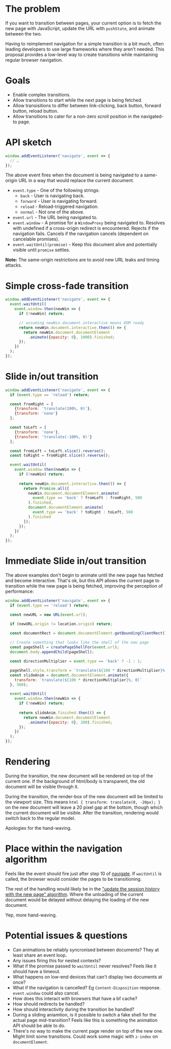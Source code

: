 # The problem

If you want to transition between pages, your current option is to fetch the new page with JavaScript, update the URL with `pushState`, and animate between the two.

Having to reimplement navigation for a simple transition is a bit much, often leading developers to use large frameworks where they aren't needed. This proposal provides a low-level way to create transitions while maintaining regular browser navigation.

# Goals

* Enable complex transitions.
* Allow transitions to start while the next page is being fetched.
* Allow transisitions to differ between link-clicking, back button, forward button, reload button.
* Allow transitions to cater for a non-zero scroll position in the navigated-to page.

# API sketch

```js
window.addEventListener('navigate', event => {
  // …
});
```

The above event fires when the document is being navigated to a same-origin URL in a way that would replace the current document.

* `event.type` - One of the following strings:
  * `back` - User is navigating back.
  * `forward` - User is navigating forward.
  * `reload` - Reload-triggered navigation.
  * `normal` - Not one of the above.
* `event.url` - The URL being navigated to.
* `event.window` - A promise for a `WindowProxy` being navigated to. Resolves with undefined if a cross-origin redirect is encountered. Rejects if the navigation fails. Cancels if the navigation cancels (dependent on cancelable promises).
* `event.waitUntil(promise)` - Keep this document alive and potentially visible until `promise` settles.

**Note:** The same-origin restrictions are to avoid new URL leaks and timing attacks.

# Simple cross-fade transition

```js
window.addEventListener('navigate', event => {
  event.waitUntil(
    event.window.then(newWin => {
      if (!newWin) return;

      // assuming newWin.document.interactive means DOM ready
      return newWin.document.interactive.then(() => {
        return newWin.document.documentElement
          .animate({opacity: 0}, 1000).finished;
      });
    })
  );
});
```

# Slide in/out transition

```js
window.addEventListener('navigate', event => {
  if (event.type == 'reload') return;

  const fromRight = [
    {transform: 'translate(100%, 0)'},
    {transform: 'none'}
  ];

  const toLeft = [
    {transform: 'none'},
    {transform: 'translate(-100%, 0)'}
  ];

  const fromLeft = toLeft.slice().reverse();
  const toRight = fromRight.slice().reverse();

  event.waitUntil(
    event.window.then(newWin => {
      if (!newWin) return;
 
      return newWin.document.interactive.then(() => {
        return Promise.all([
          newWin.document.documentElement.animate(
            event.type == 'back' ? fromLeft : fromRight, 500
          ).finished,
          document.documentElement.animate(
            event.type == 'back' ? toRight : toLeft, 500
          ).finished
        ]);
      });
    })
  );
});
```

# Immediate Slide in/out transition

The above examples don't begin to animate until the new page has fetched and become interactive. That's ok, but this API allows the current page to transition while the new page is being fetched, improving the perception of performance:

```js
window.addEventListener('navigate', event => {
  if (event.type == 'reload') return;

  const newURL = new URL(event.url);

  if (newURL.origin != location.origin) return;

  const documentRect = document.documentElement.getBoundingClientRect();
  
  // Create something that looks like the shell of the new page
  const pageShell = createPageShellFor(event.url);
  document.body.appendChild(pageShell);

  const directionMultiplier = event.type == 'back' ? -1 : 1;

  pageShell.style.transform = `translate(${100 * directionMultiplier}%, ${-documentRect.top}px)`;
  const slideAnim = document.documentElement.animate({
    transform: `translate(${100 * directionMultiplier}%, 0)`
  }, 500);

  event.waitUntil(
    event.window.then(newWin => {
      if (!newWin) return;
 
      return slideAnim.finished.then(() => {
        return newWin.document.documentElement
          .animate({opacity: 0}, 200).finished;
      });
    })
  );
});
```

# Rendering

During the transition, the new document will be rendered on top of the current one. If the background of html/body is transparent, the old document will be visible through it.

During the transition, the render-box of the new document will be limited to the viewport size. This means `html { transform: translate(0, -20px); }` on the new document will leave a 20 pixel gap at the bottom, though which the current document will be visible. After the transition, rendering would switch back to the regular model.

Apologies for the hand-waving.

# Place within the navigation algorithm

Feels like the event should fire just after step 10 of [navigate](https://html.spec.whatwg.org/multipage/browsers.html#navigate). If `waitUntil` is called, the browser would consider the pages to be transitioning.

The rest of the handling would likely be in the ["update the session history with the new page" algorithm](https://html.spec.whatwg.org/multipage/browsers.html#update-the-session-history-with-the-new-page). Where the unloading of the current document would be delayed without delaying the loading of the new document.

Yep, more hand-waving.

# Potential issues & questions

* Can animations be reliably syncronised between documents? They at least share an event loop.
* Any issues firing this for nested contexts?
* What if the promise passed to `waitUntil` never resolves? Feels like it should have a timeout.
* What happens on low-end devices that can't display two documents at once?
* What if the navigation is cancelled? Eg `Content-Disposition` response. `event.window` could also cancel.
* How does this interact with browsers that have a bf cache?
* How should redirects be handled?
* How should interactivity during the transition be handled?
* During a sliding aniamtion, is it possible to switch a fake shell for the actual page mid-transition? Feels like this is something the animation API should be able to do.
* There's no way to make the current page render on top of the new one. Might limit some transitions. Could work some magic with `z-index` on `documentElement`.